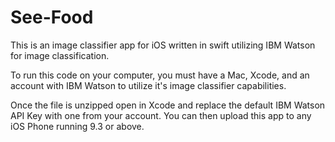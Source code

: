 # See-Food
This is an image classifier app for iOS written in swift utilizing IBM Watson for image classification.

To run this code on your computer, you must have a Mac, Xcode, and an account with IBM Watson to utilize it's image classifier capabilities.

Once the file is unzipped open in Xcode and replace the default IBM Watson API Key with one from your account. You can then upload this app to any iOS Phone running 9.3 or above.
